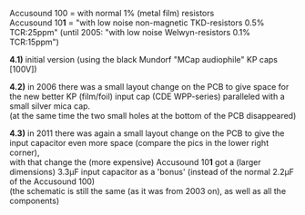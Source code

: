 Accusound 100 = with normal 1% (metal film) resistors  
Accusound 10**1** = \"with low noise non-magnetic TKD-resistors 0.5% TCR:25ppm\" (until 2005: \"with low noise Welwyn-resistors 0.1% TCR:15ppm\")  
  
**4.1)** initial version (using the black Mundorf \"MCap audiophile\" KP caps [100V])
  
**4.2)** in 2006 there was a small layout change on the PCB to give space for the new better KP (film/foil) input cap (CDE WPP-series) paralleled with a small silver mica cap.  
(at the same time the two small holes at the bottom of the PCB disappeared)  
  
**4.3)** in 2011 there was again a small layout change on the PCB to give the input capacitor even more space (compare the pics in the lower right corner),  
with that change the (more expensive) Accusound 10**1** got a (larger dimensions) 3.3µF input capacitor as a 'bonus' (instead of the normal 2.2µF of the Accusound 100)  
(the schematic is still the same (as it was from 2003 on), as well as all the components)
